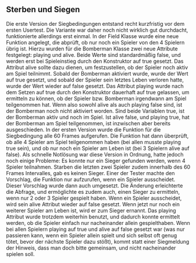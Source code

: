 ## Sterben und Siegen
Die erste Version der Siegbedingungen entstand recht kurzfristig vor dem ersten Usertest.
Die Variante war daher noch nicht wirklich gut durchdacht, funktionierte allerdings erst
einmal. In der Field Klasse wurde eine neue Funktion angelegt, die abprüft, ob nur noch ein
Spieler von den 4 Spielern übrig ist. Hierzu wurden für die Bomberman Klasse zwei neue
Attribute festgelegt: playing und alive. Beide Werte sind standardmäßig false, und werden
erst bei Spieleinstieg durch den Konstruktor auf true gesetzt. Das Attribut alive sollte dazu
dienen, um festzustellen, ob der Spieler noch aktiv am Spiel teilnimmt. Sobald der
Bomberman aktiviert wurde, wurde der Wert auf true gesetzt, und sobald der Spieler sein
letztes Leben verloren hatte, wurde der Wert wieder auf false gesetzt. Das Attribut playing
wurde nach dem Setzen auf true durch den Konstruktor dauerhaft auf true gelassen, um
ermitteln zu können, ob der Spieler bzw. Bomberman irgendwann am Spiel teilgenommen
hat. Wenn also sowohl alive als auch playing false sind, ist der Bomberman noch nicht
aktiviert worden. Sind beide Variablen true, ist der Bomberman aktiv und noch im Spiel. Ist
alive false, und playing true, hat der Bomberman am Spiel teilgenommen, ist inzwischen
aber bereits ausgeschieden.
In der ersten Version wurde die Funktion für die Siegbedingung alle 60 Frames aufgerufen.
Die Funktion hat dann überprüft, ob alle 4 Spieler am Spiel teilgenommen haben (bei allen
musste playing true sein), und ob nur noch ein Spieler am Leben ist (bei 3 Spielern alive auf
false).
Als schnelle Notlösung war diese Version in Ordnung, hatte jedoch noch einige Probleme: Es
konnte nur ein Sieger gefunden werden, wenn 4 Spieler teilnahmen. Starben die letzten zwei
Spieler zudem innerhalb des 60 Frames Intervalles, gab es keinen Sieger.
Einer der Tester machte den Vorschlag, die Funktion nur aufzurufen, wenn ein Spieler
ausscheidet. Dieser Vorschlag wurde dann auch umgesetzt.
Die Änderung erleichterte die Abfrage, und ermöglichte es zudem auch, einen Sieger zu
ermitteln, wenn nur 2 oder 3 Spieler gespielt haben. Wenn ein Spieler ausscheidet, wird sein
alive Attribut wieder auf false gesetzt. Wenn jetzt nur noch ein weiterer Spieler am Leben ist,
wird er zum Sieger ernannt. Das playing Attribut wurde trotzdem weiterhin benutzt, und
dadurch konnte ermittelt werden, ob die Spieler einfach nur nacheinander allein gespielthaben. Wenn bei allen Spielern playing auf true und alive auf false gesetzt war (was nur
passieren kann, wenn ein Spieler allein spielt und sich selbst oft genug tötet, bevor der
nächste Spieler dazu stößt), kommt statt einer Siegmeldung der Hinweis, dass man doch
bitte gemeinsam, und nicht nacheinander spielen soll.
